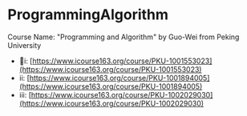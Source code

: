 # ProgrammingAlgorithm
Course Name: "Programming and Algorithm" by Guo-Wei from Peking University

- i: [https://www.icourse163.org/course/PKU-1001553023](https://www.icourse163.org/course/PKU-1001553023)
- ii: [https://www.icourse163.org/course/PKU-1001894005](https://www.icourse163.org/course/PKU-1001894005)
- iii: [https://www.icourse163.org/course/PKU-1002029030](https://www.icourse163.org/course/PKU-1002029030)
